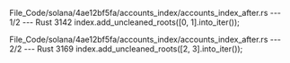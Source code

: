 File_Code/solana/4ae12bf5fa/accounts_index/accounts_index_after.rs --- 1/2 --- Rust
                                                                                                                                                          3142         index.add_uncleaned_roots([0, 1].into_iter());

File_Code/solana/4ae12bf5fa/accounts_index/accounts_index_after.rs --- 2/2 --- Rust
                                                                                                                                                          3169         index.add_uncleaned_roots([2, 3].into_iter());

